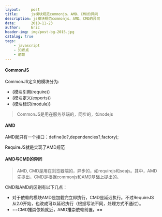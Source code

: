 ```yaml
---
layout:     post
title:      js模块规范commonjs、AMD、CMD的异同
description: js模块规范commonjs、AMD、CMD的异同
date:       2018-11-23
author:     Eric
header-img: img/post-bg-2015.jpg
catalog: true
tags:
    - javascript
    - 知识点
    - 前端
---
```


#### CommonJS

CommonJS定义的模块分为:
- {模块引用(require)} 
- {模块定义(exports)} 
- {模块标识(module)}

> CommonJS是用在服务器端的，同步的，如nodejs

#### AMD
AMD就只有一个接口：define(id?,dependencies?,factory);

RequireJS就是实现了AMD规范

#### AMD与CMD的异同

> AMD, CMD是用在浏览器端的，异步的，如requirejs和seajs。其中，AMD先提出，CMD是根据commonjs和AMD基础上提出的。

CMD和AMD的区别有以下几点：
- 对于依赖的模块AMD是加载完立即执行，CMD是延迟执行。不过RequireJS从2.0开始，也改成可以延迟执行（根据写法不同，处理方式不通过）。
- ==CMD推崇依赖就近，AMD推崇依赖前置。==